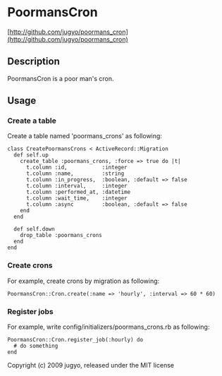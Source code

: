 # PoormansCron

[http://github.com/jugyo/poormans_cron](http://github.com/jugyo/poormans_cron)

## Description

PoormansCron is a poor man's cron.

## Usage

### Create a table

Create a table named 'poormans_crons' as following:

    class CreatePoormansCrons < ActiveRecord::Migration
      def self.up
        create_table :poormans_crons, :force => true do |t|
          t.column :id,           :integer
          t.column :name,         :string
          t.column :in_progress,  :boolean, :default => false
          t.column :interval,     :integer
          t.column :performed_at, :datetime
          t.column :wait_time,    :integer
          t.column :async         :boolean, :default => false
        end
      end

      def self.down
        drop_table :poormans_crons
      end
    end

### Create crons

For example, create crons by migration as following:

    PoormansCron::Cron.create(:name => 'hourly', :interval => 60 * 60)

### Register jobs

For example, write config/initializers/poormans_crons.rb as following:

    PoormansCron::Cron.register_job(:hourly) do
      # do something
    end

Copyright (c) 2009 jugyo, released under the MIT license
